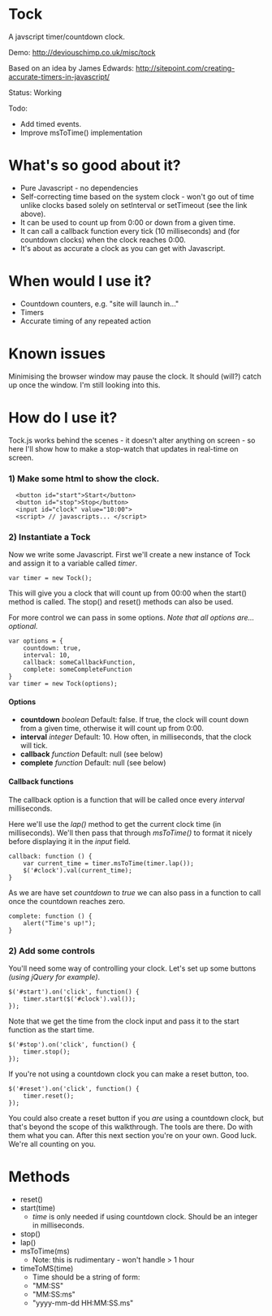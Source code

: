 # Tock #

A javscript timer/countdown clock. 

Demo: http://deviouschimp.co.uk/misc/tock

Based on an idea by James Edwards:
http://sitepoint.com/creating-accurate-timers-in-javascript/

Status: Working

Todo: 
 * Add timed events.
 * Improve msToTime() implementation

# What's so good about it? #

* Pure Javascript - no dependencies
* Self-correcting time based on the system clock - won't go out of time unlike clocks based solely on setInterval or setTimeout (see the link above).
* It can be used to count up from 0:00 or down from a given time. 
* It can call a callback function every tick (10 milliseconds) and (for countdown clocks) when the clock reaches 0:00.
* It's about as accurate a clock as you can get with Javascript.

# When would I use it? #

 * Countdown counters, e.g. "site will launch in..."
 * Timers
 * Accurate timing of any repeated action

# Known issues #

Minimising the browser window may pause the clock. It should (will?) catch up once the window. I'm still looking into this.

# How do I use it? #

Tock.js works behind the scenes - it doesn't alter anything on screen - so here I'll show how to make a stop-watch that updates in real-time on screen.

### 1) Make some html to show the clock. ###

      <button id="start">Start</button> 
      <button id="stop">Stop</button> 
      <input id="clock" value="10:00">
      <script> // javascripts... </script>

### 2) Instantiate a Tock ###

Now we write some Javascript. First we'll create a new instance of Tock and assign it to a variable called *timer*.

    var timer = new Tock();

This will give you a clock that will count up from 00:00 when the start() method is called. The stop() and reset() methods can also be used.

For more control we can pass in some options. *Note that all options are... optional.*

    var options = {
        countdown: true,
        interval: 10,
        callback: someCallbackFunction,
        complete: someCompleteFunction
    }
    var timer = new Tock(options);


#### Options ####

  * **countdown** *boolean*  Default: false. If true, the clock will count down from a given time, otherwise it will count up from 0:00.
  * **interval** *integer* Default: 10. How often, in milliseconds, that the clock will tick.
  * **callback** *function* Default: null (see below)
  * **complete** *function* Default: null (see below)

#### Callback functions ####

The callback option is a function that will be called once every *interval* milliseconds.

Here we'll use the *lap()* method to get the current clock time (in milliseconds). We'll then pass that through *msToTime()* to format it nicely before displaying it in the *input* field.

    callback: function () {
        var current_time = timer.msToTime(timer.lap());
        $('#clock').val(current_time);
    }

As we are have set *countdown* to *true* we can also pass in a function to call once the countdown reaches zero.

    complete: function () {
        alert("Time's up!");
    }

### 2) Add some controls ###

You'll need some way of controlling your clock. Let's set up some buttons *(using jQuery for example)*.

    $('#start').on('click', function() {
	    timer.start($('#clock').val());
	});

Note that we get the time from the clock input and pass it to the start function as the start time.

    $('#stop').on('click', function() {
	    timer.stop();
	});

If you're not using a countdown clock you can make a reset button, too.

    $('#reset').on('click', function() {
	    timer.reset();
	});

You could also create a reset button if you *are* using a countdown clock, but that's beyond the scope of this walkthrough. The tools are there. Do with them what you can. After this next section you're on your own. Good luck. We're all counting on you.

# Methods #

 * reset()
 * start(time)
   * *time* is only needed if using countdown clock.
      Should be an integer in milliseconds.
 * stop()
 * lap()
 * msToTime(ms)
   * Note: this is rudimentary - won't handle > 1 hour
 * timeToMS(time)
   * Time should be a string of form:
   * "MM:SS"
   * "MM:SS:ms"
   * "yyyy-mm-dd HH:MM:SS.ms"

